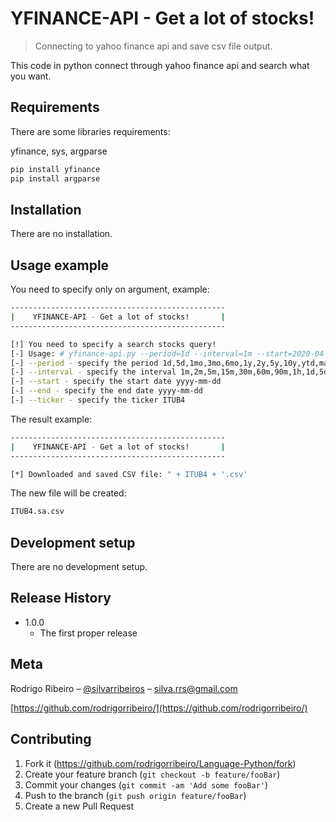 # YFINANCE-API - Get a lot of stocks!
> Connecting to yahoo finance api and save csv file output.

This code in python connect through yahoo finance api and search what you want.

## Requirements

There are some libraries requirements:

yfinance, sys, argparse

```sh
pip install yfinance
pip install argparse
```

## Installation

There are no installation.

## Usage example

You need to specify only on argument, example:

```sh
------------------------------------------------
|    YFINANCE-API - Get a lot of stocks!       |
------------------------------------------------

[!] You need to specify a search stocks query!
[-] Usage: # yfinance-api.py --period=1d --interval=1m --start=2020-04-23 --end=2020-04-24 --ticker=MSFT
[-] --period - specify the period 1d,5d,1mo,3mo,6mo,1y,2y,5y,10y,ytd,max
[-] --interval - specify the interval 1m,2m,5m,15m,30m,60m,90m,1h,1d,5d,1wk,1mo,3mo
[-] --start - specify the start date yyyy-mm-dd
[-] --end - specify the end date yyyy-mm-dd
[-] --ticker - specify the ticker ITUB4
```

The result example:

```sh
------------------------------------------------
|    YFINANCE-API - Get a lot of stocks!       |
------------------------------------------------

[*] Downloaded and saved CSV file: " + ITUB4 + '.csv'
```

The new file will be created:
```sh
ITUB4.sa.csv
```

## Development setup

There are no development setup.

## Release History

* 1.0.0
    * The first proper release

## Meta

Rodrigo Ribeiro – [@silvarribeiros](https://twitter.com/silvarribeiros) – silva.rrs@gmail.com

[https://github.com/rodrigorribeiro/](https://github.com/rodrigorribeiro/)

## Contributing

1. Fork it (<https://github.com/rodrigorribeiro/Language-Python/fork>)
2. Create your feature branch (`git checkout -b feature/fooBar`)
3. Commit your changes (`git commit -am 'Add some fooBar'`)
4. Push to the branch (`git push origin feature/fooBar`)
5. Create a new Pull Request
